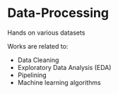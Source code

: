 # Data-Processing
Hands on various datasets

Works are related to:

- Data Cleaning
- Exploratory Data Analysis (EDA)
- Pipelining
- Machine learning algorithms

